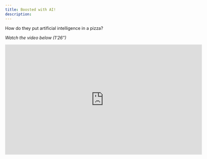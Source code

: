 ```yaml
---
title: Boosted with AI!
description:
---
```


How do they put artificial intelligence in a pizza?

_Watch the video below (1'26")_

<center><iframe width="640" height="360" src="https://www.youtube.com/embed/97ZljRHjJq8?rel=0&showinfo=0&cc_load_policy=1&hl=en&modestbranding=1" frameborder="0" allowfullscreen></iframe></center>
